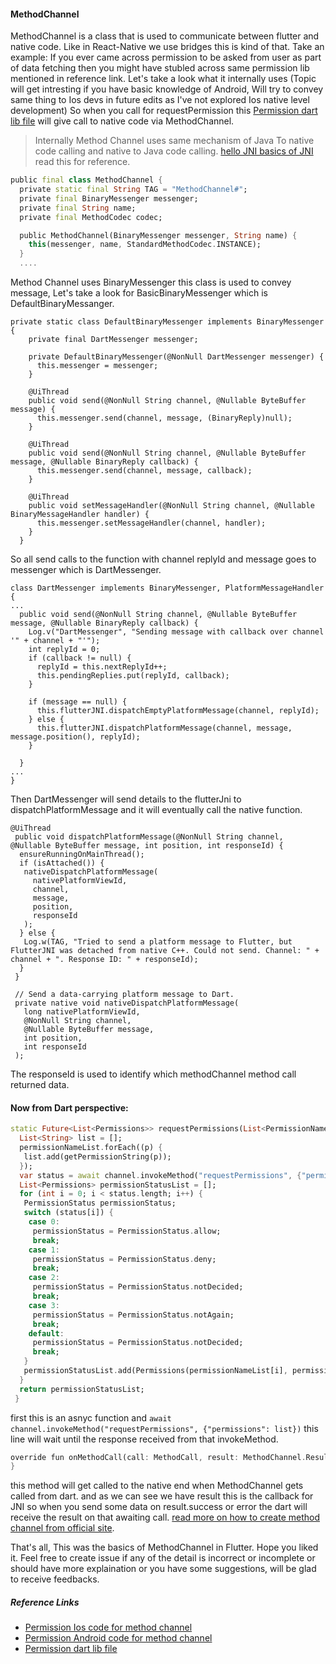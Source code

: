 #### MethodChannel
MethodChannel is a class that is used to communicate between flutter and native code. Like in React-Native we use bridges this is kind of that.
Take an example:
If you ever came across permission to be asked from user as part of data fetching then you might have stubled across same permission lib mentioned in reference link.
Let's take a look what it internally uses (Topic will get intresting if you have basic knowledge of Android, Will try to convey same thing to Ios devs in future edits as I've not explored Ios native level development)
So when you call for requestPermission this [Permission dart lib file] will give call to native code via MethodChannel.
>Internally Method Channel uses same mechanism of Java To native code calling and native to Java code calling. [hello JNI basics of JNI] read this for reference.
```Dart
public final class MethodChannel {
  private static final String TAG = "MethodChannel#";
  private final BinaryMessenger messenger;
  private final String name;
  private final MethodCodec codec;

  public MethodChannel(BinaryMessenger messenger, String name) {
    this(messenger, name, StandardMethodCodec.INSTANCE);
  }
  ....
```
Method Channel uses BinaryMessenger this class is used to convey message, Let's take a look for BasicBinaryMessenger which is DefaultBinaryMessanger.
```
private static class DefaultBinaryMessenger implements BinaryMessenger {
    private final DartMessenger messenger;

    private DefaultBinaryMessenger(@NonNull DartMessenger messenger) {
      this.messenger = messenger;
    }

    @UiThread
    public void send(@NonNull String channel, @Nullable ByteBuffer message) {
      this.messenger.send(channel, message, (BinaryReply)null);
    }

    @UiThread
    public void send(@NonNull String channel, @Nullable ByteBuffer message, @Nullable BinaryReply callback) {
      this.messenger.send(channel, message, callback);
    }

    @UiThread
    public void setMessageHandler(@NonNull String channel, @Nullable BinaryMessageHandler handler) {
      this.messenger.setMessageHandler(channel, handler);
    }
  }
```
So all send calls to the function with channel replyId and message goes to messenger which is DartMessenger.
```
class DartMessenger implements BinaryMessenger, PlatformMessageHandler {
...
  public void send(@NonNull String channel, @Nullable ByteBuffer message, @Nullable BinaryReply callback) {
    Log.v("DartMessenger", "Sending message with callback over channel '" + channel + "'");
    int replyId = 0;
    if (callback != null) {
      replyId = this.nextReplyId++;
      this.pendingReplies.put(replyId, callback);
    }

    if (message == null) {
      this.flutterJNI.dispatchEmptyPlatformMessage(channel, replyId);
    } else {
      this.flutterJNI.dispatchPlatformMessage(channel, message, message.position(), replyId);
    }

  }
...
}
```
Then DartMessenger will send details to the flutterJni to dispatchPlatformMessage and it will eventually call the native function.
```
@UiThread
 public void dispatchPlatformMessage(@NonNull String channel, @Nullable ByteBuffer message, int position, int responseId) {
  ensureRunningOnMainThread();
  if (isAttached()) {
   nativeDispatchPlatformMessage(
     nativePlatformViewId,
     channel,
     message,
     position,
     responseId
   );
  } else {
   Log.w(TAG, "Tried to send a platform message to Flutter, but FlutterJNI was detached from native C++. Could not send. Channel: " + channel + ". Response ID: " + responseId);
  }
 }

 // Send a data-carrying platform message to Dart.
 private native void nativeDispatchPlatformMessage(
   long nativePlatformViewId,
   @NonNull String channel,
   @Nullable ByteBuffer message,
   int position,
   int responseId
 );
```
The responseId is used to identify which methodChannel method call returned data.

#### Now from Dart perspective:
```Dart
static Future<List<Permissions>> requestPermissions(List<PermissionName> permissionNameList) async {
  List<String> list = [];
  permissionNameList.forEach((p) {
   list.add(getPermissionString(p));
  });
  var status = await channel.invokeMethod("requestPermissions", {"permissions": list});
  List<Permissions> permissionStatusList = [];
  for (int i = 0; i < status.length; i++) {
   PermissionStatus permissionStatus;
   switch (status[i]) {
    case 0:
     permissionStatus = PermissionStatus.allow;
     break;
    case 1:
     permissionStatus = PermissionStatus.deny;
     break;
    case 2:
     permissionStatus = PermissionStatus.notDecided;
     break;
    case 3:
     permissionStatus = PermissionStatus.notAgain;
     break;
    default:
     permissionStatus = PermissionStatus.notDecided;
     break;
   }
   permissionStatusList.add(Permissions(permissionNameList[i], permissionStatus));
  }
  return permissionStatusList;
 }
```
first this is an asnyc function and ```await channel.invokeMethod("requestPermissions", {"permissions": list})``` this line will wait until the response received from that invokeMethod. 
```Dart
override fun onMethodCall(call: MethodCall, result: MethodChannel.Result) {
}
```
this method will get called to the native end when MethodChannel gets called from dart. and as we can see we have result this is the callback for JNI so when you send some data on result.success or error the dart will receive the result on that awaiting call.
[read more on how to create method channel from official site].

That's all, This was the basics of MethodChannel in Flutter. Hope you liked it. Feel free to create issue if any of the detail is incorrect or incomplete or should have more explaination or you have some suggestions, will be glad to receive feedbacks.

##### Reference Links
- [Permission Ios code for method channel]
- [Permission Android code for method channel]
- [Permission dart lib file]

[FlutterView file]:<https://github.com/flutter/engine/blob/master/shell/platform/android/io/flutter/view/FlutterView.java>
[MethodChannel]:<./method_channel.md>
[Permission Android code for method channel]:<https://github.com/once10301/permission/blob/master/android/src/main/java/com/ly/permission/PermissionPlugin.java>
[Permission Ios code for method channel]:<https://github.com/once10301/permission/blob/master/ios/Classes/PermissionPlugin.m>
[Permission dart lib file]:<https://github.com/once10301/permission/blob/master/lib/permission.dart>
[hello JNI basics of JNI]:<https://developer.android.com/ndk/samples/sample_hellojni>
[read more on how to create method channel from official site]:<https://flutter.dev/docs/development/platform-integration/platform-channels>